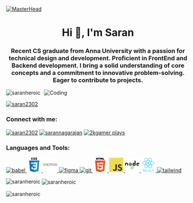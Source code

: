 [![MasterHead](https://user-images.githubusercontent.com/74038190/225813708-98b745f2-7d22-48cf-9150-083f1b00d6c9.gif)](https://github.com/Saranheroic)
<h1 align="center">Hi 👋, I'm Saran</h1>
<h3 align="center">Recent CS graduate from Anna University with a passion for technical design and development. Proficient in FrontEnd and Backend development. I bring a solid understanding of core concepts and a commitment to innovative problem-solving. Eager to contribute to projects.</h3>
<img align="right" alt="Coding" width="400" src="https://github-production-user-asset-6210df.s3.amazonaws.com/74038190/271839856-3b4607a1-1cc6-41f1-926f-892ae880e7a5.gif?X-Amz-Algorithm=AWS4-HMAC-SHA256&X-Amz-Credential=AKIAVCODYLSA53PQK4ZA%2F20240923%2Fus-east-1%2Fs3%2Faws4_request&X-Amz-Date=20240923T082154Z&X-Amz-Expires=300&X-Amz-Signature=56037bea05a45fca6723e5e9da150534a2217dc56ded983b3529c5281790f925&X-Amz-SignedHeaders=host"> 

<p align="left"> <img src="https://komarev.com/ghpvc/?username=saranheroic&label=Profile%20views&color=0e75b6&style=flat" alt="saranheroic" /> </p>

<p align="left"> <a href="https://twitter.com/saran2302" target="blank"><img src="https://img.shields.io/twitter/follow/saran2302?logo=twitter&style=for-the-badge" alt="saran2302" /></a> </p>

<h3 align="left">Connect with me:</h3>
<p align="left">
<a href="https://twitter.com/saran2302" target="blank"><img align="center" src="https://raw.githubusercontent.com/rahuldkjain/github-profile-readme-generator/master/src/images/icons/Social/twitter.svg" alt="saran2302" height="30" width="40" /></a>
<a href="https://linkedin.com/in/sarannagarajan" target="blank"><img align="center" src="https://raw.githubusercontent.com/rahuldkjain/github-profile-readme-generator/master/src/images/icons/Social/linked-in-alt.svg" alt="sarannagarajan" height="30" width="40" /></a>
<a href="https://www.youtube.com/c/2kgamer plays" target="blank"><img align="center" src="https://raw.githubusercontent.com/rahuldkjain/github-profile-readme-generator/master/src/images/icons/Social/youtube.svg" alt="2kgamer plays" height="30" width="40" /></a>
</p>

<h3 align="left">Languages and Tools:</h3>
<p align="left"> <a href="https://babeljs.io/" target="_blank" rel="noreferrer"> <img src="https://www.vectorlogo.zone/logos/babeljs/babeljs-icon.svg" alt="babel" width="40" height="40"/> </a> <a href="https://www.w3schools.com/css/" target="_blank" rel="noreferrer"> <img src="https://raw.githubusercontent.com/devicons/devicon/master/icons/css3/css3-original-wordmark.svg" alt="css3" width="40" height="40"/> </a> <a href="https://expressjs.com" target="_blank" rel="noreferrer"> <img src="https://raw.githubusercontent.com/devicons/devicon/master/icons/express/express-original-wordmark.svg" alt="express" width="40" height="40"/> </a> <a href="https://www.figma.com/" target="_blank" rel="noreferrer"> <img src="https://www.vectorlogo.zone/logos/figma/figma-icon.svg" alt="figma" width="40" height="40"/> </a> <a href="https://git-scm.com/" target="_blank" rel="noreferrer"> <img src="https://www.vectorlogo.zone/logos/git-scm/git-scm-icon.svg" alt="git" width="40" height="40"/> </a> <a href="https://www.w3.org/html/" target="_blank" rel="noreferrer"> <img src="https://raw.githubusercontent.com/devicons/devicon/master/icons/html5/html5-original-wordmark.svg" alt="html5" width="40" height="40"/> </a> <a href="https://developer.mozilla.org/en-US/docs/Web/JavaScript" target="_blank" rel="noreferrer"> <img src="https://raw.githubusercontent.com/devicons/devicon/master/icons/javascript/javascript-original.svg" alt="javascript" width="40" height="40"/> </a> <a href="https://nodejs.org" target="_blank" rel="noreferrer"> <img src="https://raw.githubusercontent.com/devicons/devicon/master/icons/nodejs/nodejs-original-wordmark.svg" alt="nodejs" width="40" height="40"/> </a> <a href="https://reactjs.org/" target="_blank" rel="noreferrer"> <img src="https://raw.githubusercontent.com/devicons/devicon/master/icons/react/react-original-wordmark.svg" alt="react" width="40" height="40"/> </a> <a href="https://tailwindcss.com/" target="_blank" rel="noreferrer"> <img src="https://www.vectorlogo.zone/logos/tailwindcss/tailwindcss-icon.svg" alt="tailwind" width="40" height="40"/> </a> </p>

<p><img align="left" src="https://github-readme-stats.vercel.app/api/top-langs?username=saranheroic&show_icons=true&locale=en&layout=compact" alt="saranheroic" /></p>

<p>&nbsp;<img align="center" src="https://github-readme-stats.vercel.app/api?username=saranheroic&show_icons=true&locale=en" alt="saranheroic" /></p>

<p><img align="center" src="https://github-readme-streak-stats.herokuapp.com/?user=saranheroic&" alt="saranheroic" /></p>
